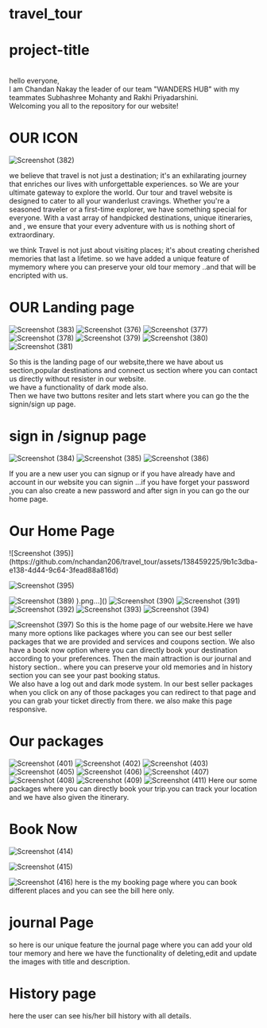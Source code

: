# travel_tour
<h1>project-title</h1><br>
hello everyone,<br>
I am Chandan Nakay the leader of our team "WANDERS HUB" with my teammates Subhashree Mohanty and Rakhi Priyadarshini.<br>
Welcoming you all to the repository for our website!

<h1>OUR ICON</h1>

![Screenshot (382)](https://github.com/nchandan206/travel_tour/assets/138459225/3f91b58e-793f-48ca-9607-fabf4b0fda59)

we believe that travel is not just a destination; it's an exhilarating journey that enriches our lives with unforgettable experiences. so
We are your ultimate gateway to explore the world.
Our tour and travel website is designed to cater to all your wanderlust cravings. Whether you're a seasoned traveler or a first-time explorer, we have something special  for everyone.
With a vast array of handpicked destinations, unique itineraries, and , we ensure that your every adventure with us is nothing short of extraordinary.


we think Travel is not just about visiting places; it's about creating cherished memories that last a lifetime. so we have added a unique feature of mymemory
 where you can preserve your old tour memory ..and that will be encripted with us.

 <h1>OUR Landing page</h1>
 
 ![Screenshot (383)](https://github.com/nchandan206/travel_tour/assets/138459225/c2162b7a-8b90-4fbf-819c-0b1ea9f9696e)
![Screenshot (376)](https://github.com/nchandan206/travel_tour/assets/138459225/6efb019a-2490-4cb5-9bb6-12024f384ca0)
 ![Screenshot (377)](https://github.com/nchandan206/travel_tour/assets/138459225/8da030fc-aa80-4923-a3e3-cc7128397667)
 ![Screenshot (378)](https://github.com/nchandan206/travel_tour/assets/138459225/f8466217-e22b-4fbb-ac2a-5b9f83e7e2c7)
![Screenshot (379)](https://github.com/nchandan206/travel_tour/assets/138459225/68befaed-60fb-43c9-9be8-1d370a77a851)
![Screenshot (380)](https://github.com/nchandan206/travel_tour/assets/138459225/79976928-785b-458f-8aac-87e7595bcad4)
![Screenshot (381)](https://github.com/nchandan206/travel_tour/assets/138459225/d11a39d8-5132-4ab7-ba6c-61861453f4d4)

So this is the landing page of our website,there we have about us section,popular destinations and connect us section where you can contact us directly without resister in our website.<br>
we have a functionality of dark mode also.<br>
Then we have  two buttons resiter and lets start where you can go the the signin/sign up page.
<h1>sign in /signup page</h1>

![Screenshot (384)](https://github.com/nchandan206/travel_tour/assets/138459225/f05fece6-40aa-44bc-8531-f7d968cfe35e)
![Screenshot (385)](https://github.com/nchandan206/travel_tour/assets/138459225/5a7d3b34-7438-44d4-8367-1b6f7e25f54b)
![Screenshot (386)](https://github.com/nchandan206/travel_tour/assets/138459225/b10787a7-9ecc-4d24-8cff-04d15d2c2222)

If you are a new user you can signup or if you have already have and account in our website you can signin ...if you have forget your password ,you can also create a new password and after sign in you can go the our home page.
<h1>Our Home Page</h1>
![Screenshot (395)](https://github.com/nchandan206/travel_tour/assets/138459225/9b1c3dba-e138-4d44-9c64-3fead88a816d)


![Screenshot (395)](https://github.com/nchandan206/travel_tour/assets/138459225/6bf2b3ca-2161-4d9d-a07e-da696773a6f3)

![Screenshot (389)](https://github.com/nchandan206/travel_tour/assets/138459225/511db78a-657f-4a51-b5ef-5068598b2cde)
).png…]()
![Screenshot (390)](https://github.com/nchandan206/travel_tour/assets/138459225/30895592-6844-4237-96fa-34645fa7988a)
![Screenshot (391)](https://github.com/nchandan206/travel_tour/assets/138459225/cdfae939-6201-4286-9e36-fd4885328b68)
![Screenshot (392)](https://github.com/nchandan206/travel_tour/assets/138459225/aa6eba57-a879-40cd-9e2b-d2b8fcac2099)
![Screenshot (393)](https://github.com/nchandan206/travel_tour/assets/138459225/e193bad5-db1f-4d32-9fe2-9874f04d66e2)
![Screenshot (394)](https://github.com/nchandan206/travel_tour/assets/138459225/afd4142f-2ca4-4fdc-a875-9753c02b9614)

![Screenshot (397)](https://github.com/nchandan206/travel_tour/assets/138459225/3f002724-921c-4c91-8470-a11eab28745f)
So this is the home page of our website.Here we have many more options like packages where you can see our best seller packages that we are provided and services and coupons section. We also have a book now option where you can directly book your destination according to your preferences. Then the main attraction is our journal and history section.. where you can preserve your old memories and ỉn history section you can see your past booking status. <br>
We also have a log out and dark mode system.
In our best seller packages when you click on any of those packages you can redirect to that page and you can grab your ticket directly from there.
we also make this page responsive.
<h1>Our packages</h1>


![Screenshot (401)](https://github.com/nchandan206/travel_tour/assets/138459225/8163e40a-df5b-4275-a2dd-c7bd50c7de83)
![Screenshot (402)](https://github.com/nchandan206/travel_tour/assets/138459225/bb1fd552-23c8-4551-af78-9c0b8c8e463e)
![Screenshot (403)](https://github.com/nchandan206/travel_tour/assets/138459225/32561c3b-ec31-4c3d-a3c8-9d7dad3d29a2)
![Screenshot (405)](https://github.com/nchandan206/travel_tour/assets/138459225/f075ca7f-a1e5-43f3-be6f-ddf0e6b22f60)
![Screenshot (406)](https://github.com/nchandan206/travel_tour/assets/138459225/764754b4-80da-4c83-9bd5-9a1cf4665d9f)
![Screenshot (407)](https://github.com/nchandan206/travel_tour/assets/138459225/d2c7d703-713d-4360-86ca-46388f06c493)
![Screenshot (408)](https://github.com/nchandan206/travel_tour/assets/138459225/7f451db1-0b72-499e-92f3-a87ba64bfe43)
![Screenshot (409)](https://github.com/nchandan206/travel_tour/assets/138459225/e85a2353-cacd-4fa5-802e-22f871ca95d5)
![Screenshot (411)](https://github.com/nchandan206/travel_tour/assets/138459225/78d29795-d639-40ec-8704-600eb52209cf)
Here our some packages where you can directly book your trip.you can track your location and we have also given the itinerary.
<h1>Book Now</h1>

![Screenshot (414)](https://github.com/nchandan206/travel_tour/assets/138459225/5cc23a91-9d18-48f6-b143-efed8c69aa51)

![Screenshot (415)](https://github.com/nchandan206/travel_tour/assets/138459225/1d9cc43f-5169-4191-8469-1107be55a508)

![Screenshot (416)](https://github.com/nchandan206/travel_tour/assets/138459225/bf4e87b3-1cf3-4dd5-9f6f-b5821551510f)
here is the my booking page where you can book different places and you can see the bill here only.

<h1>journal Page</h1>



so here is our unique feature the journal page where you can add your old tour memory and here we have the functionality of deleting,edit and  update the images with title and description.

<h1>History page</h1>
here the user can see his/her bill history with all details.











